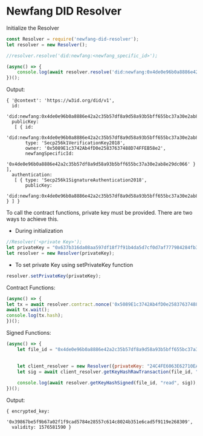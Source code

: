 # Newfang DID Resolver
Initialize the Resolver
```javascript
const Resolver = require('newfang-did-resolver');
let resolver = new Resolver();

//resolver.resolve('did:newfang:<newfang_specific_id>');

(async() => {
    console.log(await resolver.resolve('did:newfang:0x4de0e96b0a8886e42a2c35b57df8a9d58a93b5bff655bc37a30e2ab8e29dc066'))
})();
```

Output:
```shell script
{ '@context': 'https://w3id.org/did/v1',
  id:
   'did:newfang:0x4de0e96b0a8886e42a2c35b57df8a9d58a93b5bff655bc37a30e2ab8e29dc066',
  publicKey:
   [ { id:
        'did:newfang:0x4de0e96b0a8886e42a2c35b57df8a9d58a93b5bff655bc37a30e2ab8e29dc066#owner',
       type: 'Secp256k1VerificationKey2018',
       owner: '0x5089E1c3742Ab4fD0e25837637488D74FFEB58e2',
       newfangSpecificId:
        '0x4de0e96b0a8886e42a2c35b57df8a9d58a93b5bff655bc37a30e2ab8e29dc066' } ],
  authentication:
   [ { type: 'Secp256k1SignatureAuthentication2018',
       publicKey:
        'did:newfang:0x4de0e96b0a8886e42a2c35b57df8a9d58a93b5bff655bc37a30e2ab8e29dc066#owner' } ] }
```

To call the contract functions, private key must be provided. There are two ways to achieve this.
+ During initialization
```javascript
//Resolver('<private Key>');
let privateKey = "0x637b316da08aa597df18f7f91b4da5d7cf0d7af777984284fb3fe755f3346284";
let resolver = new Resolver(privateKey);
```
+ To set private Key using setPrivateKey function
```javascript
resolver.setPrivateKey(privateKey);
```
Contract Functions:
```javascript
(async() => {
let tx = await resolver.contract.nonce('0x5089E1c3742Ab4fD0e25837637488D74FFEB58e2');
await tx.wait();
console.log(tx.hash);
})();
```

Signed Functions:
```javascript
(async() => {
    let file_id = "0x4de0e96b0a8886e42a2c35b57df8a9d58a93b5bff655bc37a30e2ab8e29dc066";

    
    let client_resolver = new Resolver({privateKey: "24C4FE6063E62710EAD956611B71825B778B041B18ED53118CE5DA5F02E494BA"});
    let sig = await client_resolver.getKeyHashRawTransaction(file_id, "read");
    
    console.log(await resolver.getKeyHashSigned(file_id, "read", sig));
})();
```
Output:
```shell script
{ encrypted_key:
   '0x39867be5f9b67a02f1f9cad5784e28557c614c8024b351e6cad5f9119e268309',
  validity: 1576581590 }
```
